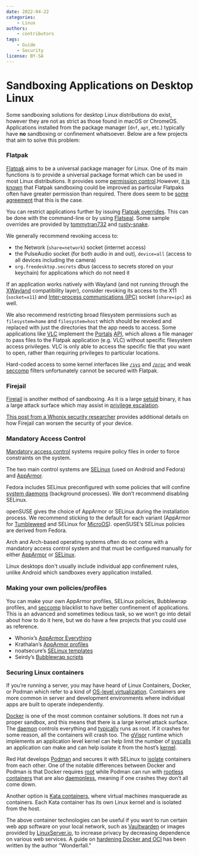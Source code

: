 ```yaml
---
date: 2022-04-22
categories:
    - Linux
authors:
    - contributors
tags:
    - Guide
    - Security
license: BY-SA
---
```

# Sandboxing Applications on Desktop Linux

Some sandboxing solutions for desktop Linux distributions do exist, however they are not as strict as those found in macOS or ChromeOS. Applications installed from the package manager (`dnf`, `apt`, etc.) typically have **no** sandboxing or confinement whatsoever. Below are a few projects that aim to solve this problem:<!-- more -->

### Flatpak

[Flatpak](https://flatpak.org) aims to be a universal package manager for Linux. One of its main functions is to provide a universal package format which can be used in most Linux distributions. It provides some [permission control](https://docs.flatpak.org/en/latest/sandbox-permissions.html).However, [it is known](https://madaidans-insecurities.github.io/linux.html#flatpak) that Flatpak sandboxing could be improved as particular Flatpaks often have greater permission than required. There does seem to be [some agreement](https://theevilskeleton.gitlab.io/2021/02/11/response-to-flatkill-org.html) that this is the case.

You can restrict applications further by issuing [Flatpak overrides](https://docs.flatpak.org/en/latest/flatpak-command-reference.html#flatpak-override). This can be done with the command-line or by using [Flatseal](https://flathub.org/apps/details/com.github.tchx84.Flatseal). Some sample overrides are provided by [tommytran732](https://github.com/tommytran732/Flatpak-Overrides) and [rusty-snake](https://github.com/rusty-snake/kyst/tree/main/flatpak).

We generally recommend revoking access to:

- the Network (`share=network`) socket (internet access)
- the PulseAudio socket (for both audio in and out), `device=all` (access to all devices including the camera)
- `org.freedesktop.secrets` dbus (access to secrets stored on your keychain) for applications which do not need it

If an application works natively with Wayland (and not running through the [XWayland](https://wayland.freedesktop.org/xserver.html) compatibility layer), consider revoking its access to the X11 (`socket=x11`) and [Inter-process communications (IPC)](https://en.wikipedia.org/wiki/Unix_domain_socket) socket (`share=ipc`) as well.

We also recommend restricting broad filesystem permissions such as `filesystem=home` and `filesystem=host` which should be revoked and replaced with just the directories that the app needs to access. Some applications like [VLC](https://www.flathub.org/apps/details/org.videolan.VLC) implement the [Portals](https://docs.flatpak.org/en/latest/portal-api-reference.html) [API](https://en.wikipedia.org/wiki/API), which allows a file manager to pass files to the Flatpak application (e.g. VLC) without specific filesystem access privileges. VLC is only able to access the specific file that you want to open, rather than requiring privileges to particular locations.

Hard-coded access to some kernel interfaces like [`/sys`](https://en.wikipedia.org/wiki/Sysfs) and [`/proc`](https://en.wikipedia.org/wiki/Procfs#Linux) and weak [seccomp](https://en.wikipedia.org/wiki/Seccomp) filters unfortunately cannot be secured with Flatpak.

### Firejail

[Firejail](https://firejail.wordpress.com/) is another method of sandboxing. As it is a large [setuid](https://en.wikipedia.org/wiki/Setuid) binary, it has a large attack surface which may assist in [privilege escalation](https://en.wikipedia.org/wiki/Privilege_escalation).

[This post from a Whonix security researcher](https://madaidans-insecurities.github.io/linux.html#firejail) provides additional details on how Firejail can worsen the security of your device.

### Mandatory Access Control

[Mandatory access control](https://en.wikipedia.org/wiki/Mandatory_access_control) systems require policy files in order to force constraints on the system.

The two main control systems are [SELinux](https://en.wikipedia.org/wiki/Security-Enhanced_Linux) (used on Android and Fedora) and [AppArmor](https://en.wikipedia.org/wiki/AppArmor).

Fedora includes SELinux preconfigured with some policies that will confine [system daemons](https://en.wikipedia.org/wiki/Daemon_(computing)) (background processes). We don’t recommend disabling SELinux.

openSUSE gives the choice of AppArmor or SELinux during the installation process. We recommend sticking to the default for each variant (AppArmor for [Tumbleweed](https://get.opensuse.org/tumbleweed/) and SELinux for [MicroOS](https://microos.opensuse.org/)). openSUSE’s SELinux policies are derived from Fedora.

Arch and Arch-based operating systems often do not come with a mandatory access control system and that must be configured manually for either [AppArmor](https://wiki.archlinux.org/title/AppArmor) or [SELinux](https://wiki.archlinux.org/title/SELinux).

Linux desktops don't usually include individual app confinement rules, unlike Android which sandboxes every application installed.

### Making your own policies/profiles

You can make your own AppArmor profiles, SELinux policies, Bubblewrap profiles, and [seccomp](https://en.wikipedia.org/wiki/Seccomp) blacklist to have better confinement of applications. This is an advanced and sometimes tedious task, so we won’t go into detail about how to do it here, but we do have a few projects that you could use as reference.

- Whonix’s [AppArmor Everything](https://github.com/Whonix/apparmor-profile-everything)
- Krathalan’s [AppArmor profiles](https://github.com/krathalan/apparmor-profiles)
- noatsecure’s [SELinux templates](https://github.com/noatsecure/hardhat-selinux-templates)
- Seirdy’s [Bubblewrap scripts](https://sr.ht/~seirdy/bwrap-scripts)

### Securing Linux containers

If you’re running a server, you may have heard of Linux Containers, Docker, or Podman which refer to a kind of [OS-level virtualization](https://en.wikipedia.org/wiki/OS-level_virtualization). Containers are more common in server and development environments where individual apps are built to operate independently.

[Docker](https://en.wikipedia.org/wiki/Docker_(software)) is one of the most common container solutions. It does not run a proper sandbox, and this means that there is a large kernel attack surface. The [daemon](https://en.wikipedia.org/wiki/Daemon_(computing)) controls everything and [typically](https://docs.docker.com/engine/security/rootless/#known-limitations) runs as root. If it crashes for some reason, all the containers will crash too. The [gVisor](https://en.wikipedia.org/wiki/GVisor) runtime which implements an application level kernel can help limit the number of [syscalls](https://en.wikipedia.org/wiki/System_call) an application can make and can help isolate it from the host’s [kernel](https://en.wikipedia.org/wiki/Kernel_(operating_system)).

Red Hat develops [Podman](https://docs.podman.io/en/latest/) and secures it with SELinux to [isolate](https://www.redhat.com/sysadmin/apparmor-selinux-isolation) containers from each other. One of the notable differences between Docker and Podman is that Docker requires [root](https://en.wikipedia.org/wiki/Superuser) while Podman can run with [rootless containers](https://developers.redhat.com/blog/2020/09/25/rootless-containers-with-podman-the-basics) that are also [daemonless](https://developers.redhat.com/blog/2018/08/29/intro-to-podman), meaning if one crashes they don’t all come down.

Another option is [Kata containers](https://katacontainers.io/), where virtual machines masquerade as containers. Each Kata container has its own Linux kernel and is isolated from the host.

The above container technologies can be useful if you want to run certain web app software on your local network, such as [Vaultwarden](https://github.com/dani-garcia/vaultwarden) or images provided by [LinuxServer.io](https://www.linuxserver.io), to increase privacy by decreasing dependence on various web services. A guide on [hardening Docker and OCI](https://wonderfall.dev/docker-hardening) has been written by the author "Wonderfall."
